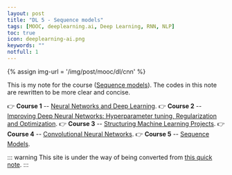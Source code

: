 ```yaml
---
layout: post
title: "DL 5 - Sequence models"
tags: [MOOC, deeplearning.ai, Deep Learning, RNN, NLP]
toc: true
icon: deeplearning-ai.png
keywords: ""
notfull: 1
---
```


{% assign img-url = '/img/post/mooc/dl/cnn' %}

This is my note for the course ([Sequence models](https://www.coursera.org/learn/nlp-sequence-models/home/welcome)). The codes in this note are rewritten to be more clear and concise.

👉 **Course 1** -- [Neural Networks and Deep Learning](/deeplearning-ai-course-1).
👉 **Course 2** -- [Improving Deep Neural Networks: Hyperparameter tuning, Regularization and Optimization](/deeplearning-ai-course-2).
👉 **Course 3** -- [Structuring Machine Learning Projects](/deeplearning-ai-course-3).
👉 **Course 4** -- [Convolutional Neural Networks](/deeplearning-ai-course-4).
👉 **Course 5** -- [Sequence Models](/deeplearning-ai-course-5).

::: warning
This site is under the way of being converted from [this quick note](https://www.notion.so/dinhanhthi/CNN-by-deeplearning-ai-a081d253fc2c4c0b99edd2757c759b9e).
:::